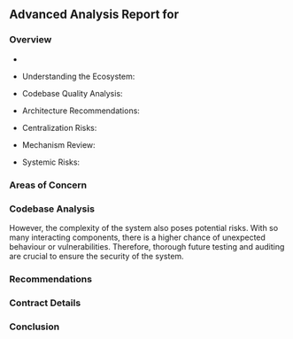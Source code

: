 ## Advanced Analysis Report for 
### Overview 
- 

- Understanding the Ecosystem: 

- Codebase Quality Analysis:

- Architecture Recommendations: 

- Centralization Risks: 

- Mechanism Review: 

- Systemic Risks:


### Areas of Concern



### Codebase Analysis




However, the complexity of the system also poses potential risks. With so many interacting components, there is a higher chance of unexpected behaviour or vulnerabilities. Therefore, thorough future testing and auditing are crucial to ensure the security of the system.

### Recommendations

### Contract Details

### Conclusion

